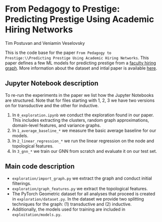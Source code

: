 # From Pedagogy to Prestige: Predicting Prestige Using Academic Hiring Networks
Tim Postuvan and Veniamin Veselovsky

This is the code base for the paper `From Pedagogy to Prestige:\\Predicting Prestige Using Academic Hiring Networks`. This paper defines a few ML models for predicting prestige from a [faculty hiring graph](https://github.com/LarremoreLab/us-faculty-hiring-networks). More information about the dataset and intial paper is available [here](https://www.nature.com/articles/s41586-022-05222-x).

## Jupyter Notebook description
To re-run the experiments in the paper we list how the Jupyter Notebooks are structured. Note that for files starting with 1, 2, 3 we have two versions on for transductive and the other for inductive. 

1. In `0_exploration.ipynb` we conduct the exploration found in our paper. This includes extracting the clusters, random graph approximations, domain-level features, and variance graphs.
2. In `1_average_baseline_*` we measure the basic average baseline for our models.
2. In `2_linear_regression_*` we run the linear regression on the node and topological features. 
2. In `3_gnn_*` we train our GNN from scratch and evaluate it on our test set. 

## Main code description
* `exploration/import_graph.py` we extract the graph and conduct initial filterings. 
* `exploration/graph_features.py` we extract the topological features. 
* The PyTorch Geometric dataset for all analyses that proceed is created in `exploration/dataset.py`. In the dataset we provide two splitting techniques for the graph: (1) transductive and (2) inductive. 
* Additionally, the models used for training are included in `exploitation/models.py`. 

